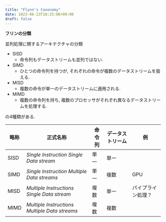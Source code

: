 ```yaml
---
title: "Flynn's taxonomy"
date: 2023-06-23T18:25:00+09:00
draft: false
---
```


**フリンの分類**

並列処理に関するアーキテクチャの分類

- SISD
  - 命令列もデータストリームも並列ではない.
- SIMD
  - ひとつの命令列を持つが, それぞれの命令が複数のデータストリームを扱える.
- MISD
  - 複数の命令が単一のデータストリームに適用される.
- MIMD
  - 複数の命令列を持ち, 複数のプロセッサがそれぞれ異なるデータストリームを処理する.

の4種類がある.

| 略称 | 正式名称                                      | 命令列 | データストリーム | 例                 |
| ---- | --------------------------------------------- | ------ | ---------------- | ------------------ |
| SISD | *Single Instruction Single Data stream*       | 単一   | 単一             |                    |
| SIMD | *Single Instruction Multiple Data streams*    | 単一   | 複数             | GPU                |
| MISD | *Multiple Instructions Single Data stream*    | 複数   | 単一             | パイプライン処理？ |
| MIMD | *Multiple Instructions Multiple Data streams* | 複数   | 複数             |                    |